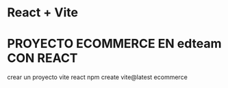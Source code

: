 # React + Vite
# PROYECTO ECOMMERCE EN edteam CON REACT

crear un proyecto vite react
npm create vite@latest ecommerce